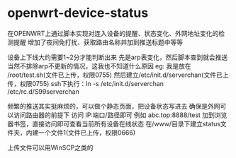 # openwrt-device-status
在OPENWRT上通过脚本实现对连入设备的提醒、状态变化、外网地址变化的检测提醒
增加了夜间免打扰、获取路由名称并加到推送标题中等等

设备上下线大约需要1~2分才能判断出来
先是arp表变化，然后脚本查到就会推送
当然不排除arp不更新的情况，这我也不知道什么原因
eg:
我是放在 /root/test.sh(文件已上传，权限0755)
然后建立/etc/init.d/serverchan(文件已上传，权限0755)
ssh下执行：ln -s /etc/init.d/serverchan /etc/rc.d/S99serverchan

频繁的推送其实挺麻烦的，可以做个静态页面，把设备状态写进去
确保是外网可以访问路由器的前提下
访问  IP:端口/路径即可
例如 abc.top:8888/test
加到浏览器书签，直接访问即可查看当前所有设备在线状态
在/www/目录下建立status文件夹，内建一个文件1(文件已上传，权限0666)

上传文件可以用WinSCP之类的
